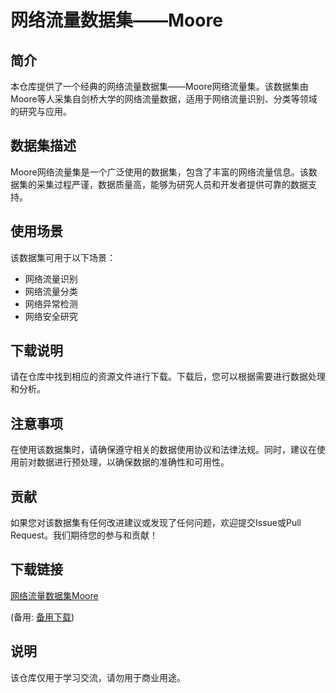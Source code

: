 # 网络流量数据集——Moore

## 简介

本仓库提供了一个经典的网络流量数据集——Moore网络流量集。该数据集由Moore等人采集自剑桥大学的网络流量数据，适用于网络流量识别、分类等领域的研究与应用。

## 数据集描述

Moore网络流量集是一个广泛使用的数据集，包含了丰富的网络流量信息。该数据集的采集过程严谨，数据质量高，能够为研究人员和开发者提供可靠的数据支持。

## 使用场景

该数据集可用于以下场景：

- 网络流量识别
- 网络流量分类
- 网络异常检测
- 网络安全研究

## 下载说明

请在仓库中找到相应的资源文件进行下载。下载后，您可以根据需要进行数据处理和分析。

## 注意事项

在使用该数据集时，请确保遵守相关的数据使用协议和法律法规。同时，建议在使用前对数据进行预处理，以确保数据的准确性和可用性。

## 贡献

如果您对该数据集有任何改进建议或发现了任何问题，欢迎提交Issue或Pull Request。我们期待您的参与和贡献！

## 下载链接
[网络流量数据集Moore](https://pan.quark.cn/s/c445d6dba5ec) 

(备用: [备用下载](https://pan.baidu.com/s/1h8eTLWnlWA03tuTytsNFUg?pwd=1234))

## 说明

该仓库仅用于学习交流，请勿用于商业用途。
